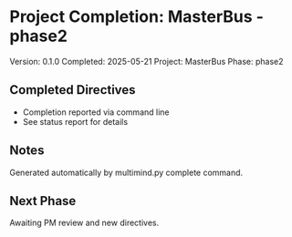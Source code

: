 # Project Completion: MasterBus - phase2

Version: 0.1.0
Completed: 2025-05-21
Project: MasterBus
Phase: phase2

## Completed Directives

* Completion reported via command line
* See status report for details

## Notes

Generated automatically by multimind.py complete command.

## Next Phase

Awaiting PM review and new directives.
